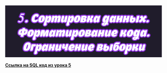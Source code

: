 ![img](https://github.com/AnatoliiBalakiriev/sql_video_course_for_beginners/blob/main/SQL-101%20Modules/Module%201/Lesson%205/images/lesson%205.png)

[**Ссылка на SQL код из урока 5**](https://raw.githubusercontent.com/AnatoliiBalakiriev/sql_video_course_for_beginners/main/SQL-101%20Modules/Module%201/Lesson%205/SQL%20%D1%84%D0%B0%D0%B9%D0%BB%D1%8B/SQL%20%D0%BA%D0%BE%D0%B4%20%D0%B8%D0%B7%20%D1%83%D1%80%D0%BE%D0%BA%D0%B0%205.sql)

